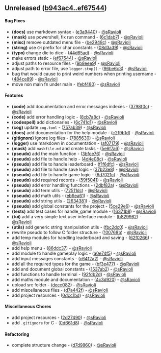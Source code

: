 ## Unreleased ([b943ac4..ef67544](https://github.com/sRavioli/goose-game/compare/b943ac4..ef67544))
#### Bug Fixes
- **(docs)** use markdown syntax - ([e3a9440](https://github.com/sRavioli/goose-game/commit/e3a94402642058e28761e5e603a28da1dc454751)) - [@sRavioli](https://github.com/sRavioli)
- **(mask)** use powershell, fix run command - ([6c1dab7](https://github.com/sRavioli/goose-game/commit/6c1dab7fa7024af051e718295a94f7fd56a103e8)) - [@sRavioli](https://github.com/sRavioli)
- **(misc)** remove outdated menu file - ([be2948c](https://github.com/sRavioli/goose-game/commit/be2948cda2d8eebea0d0bdc7673c4c0a16240899)) - [@sRavioli](https://github.com/sRavioli)
- **(string)** use `CH` prefix for char constants - ([08d3a39](https://github.com/sRavioli/goose-game/commit/08d3a399b1b660a72659016f24f1750f513d504b)) - [@sRavioli](https://github.com/sRavioli)
- **(typo)** change die to dice - ([44d65ad](https://github.com/sRavioli/goose-game/commit/44d65ad282e15fa55be61fbae04739a7d640fd38)) - [@sRavioli](https://github.com/sRavioli)
- make errors static - ([ef67544](https://github.com/sRavioli/goose-game/commit/ef675448bf251b8db46f30ea61d7838ca9bdf062)) - [@sRavioli](https://github.com/sRavioli)
- adjust paths to resource files - ([9b8eee9](https://github.com/sRavioli/goose-game/commit/9b8eee958ad8ec52a77e51166ab203e38636a2ac)) - [@sRavioli](https://github.com/sRavioli)
- adjust path to error file, use `logger.stop()` - ([96be6c3](https://github.com/sRavioli/goose-game/commit/96be6c3fff3f607705a4e761584c2e049bcbd6a7)) - [@sRavioli](https://github.com/sRavioli)
- bug that would cause to print weird numbers when printing username - ([484ce89](https://github.com/sRavioli/goose-game/commit/484ce897a99bfd2ab8f615cac5404ad2a6e53aae)) - [@sRavioli](https://github.com/sRavioli)
- move non main fn under main - ([febf480](https://github.com/sRavioli/goose-game/commit/febf480d6281a70aaedebc30d2b65f8fb16e6ebf)) - [@sRavioli](https://github.com/sRavioli)
#### Features
- **(code)** add documentation and error messages indexes - ([3798f0c](https://github.com/sRavioli/goose-game/commit/3798f0cb07a02f2d0cabb001c4f9b7a519a10a33)) - [@sRavioli](https://github.com/sRavioli)
- **(code)** add error handling logic - ([8cb7a8c](https://github.com/sRavioli/goose-game/commit/8cb7a8ccc8b016d51332577d1303a9ae37883411)) - [@sRavioli](https://github.com/sRavioli)
- **(codespell)** add dictionaries - ([6c741d1](https://github.com/sRavioli/goose-game/commit/6c741d12904506474765a02e8d6a4e48e5aebd2c)) - [@sRavioli](https://github.com/sRavioli)
- **(cog)** update `cog.toml` - ([757ab39](https://github.com/sRavioli/goose-game/commit/757ab39487ac480ad8a2153816c7a96765baa0fe)) - [@sRavioli](https://github.com/sRavioli)
- **(docs)** add documentation for the help module - ([c2f9b1d](https://github.com/sRavioli/goose-game/commit/c2f9b1d868e8cabf436a1f8ecf5976b2f3f0aeb8)) - [@sRavioli](https://github.com/sRavioli)
- **(gitignore)** ignore log files - ([7885630](https://github.com/sRavioli/goose-game/commit/7885630445e565182d85ad2854c0016ff62104ed)) - [@sRavioli](https://github.com/sRavioli)
- **(logger)** use markdown in documentation - ([af07179](https://github.com/sRavioli/goose-game/commit/af07179a9fc85b4f66c32671e5048aa928002653)) - [@sRavioli](https://github.com/sRavioli)
- **(mask)** add `maskfile.md` and create tasks - ([5e6f7a6](https://github.com/sRavioli/goose-game/commit/5e6f7a6327c25a7f60dc01975ea5f6b4bb749b52)) - [@sRavioli](https://github.com/sRavioli)
- **(pseudo)** add the main function - ([3bfce76](https://github.com/sRavioli/goose-game/commit/3bfce76994c504bd09f04ef5735fe01e3e3eeb14)) - [@sRavioli](https://github.com/sRavioli)
- **(pseudo)** add file to handle help - ([4d4e08c](https://github.com/sRavioli/goose-game/commit/4d4e08c38802bf28d261743e3cefb48a92ad80a0)) - [@sRavioli](https://github.com/sRavioli)
- **(pseudo)** add file to handle leaderboard - ([f1f6dfc](https://github.com/sRavioli/goose-game/commit/f1f6dfc03ce446416cd473589466578b01b68775)) - [@sRavioli](https://github.com/sRavioli)
- **(pseudo)** add file to handle save logic - ([37b23e8](https://github.com/sRavioli/goose-game/commit/37b23e830e19429e4884bb9fad3a84bec9899318)) - [@sRavioli](https://github.com/sRavioli)
- **(pseudo)** add file to handle game logic - ([6d7021c](https://github.com/sRavioli/goose-game/commit/6d7021cf5e378933160e778af5360b272abd6f56)) - [@sRavioli](https://github.com/sRavioli)
- **(pseudo)** add required records - ([59f5041](https://github.com/sRavioli/goose-game/commit/59f5041f7d5d2b8513f99ceebffcd7861cc46d00)) - [@sRavioli](https://github.com/sRavioli)
- **(pseudo)** add error handling functions - ([2dbf82a](https://github.com/sRavioli/goose-game/commit/2dbf82a4f17013a8cadae9db0d37f7b058a53ee9)) - [@sRavioli](https://github.com/sRavioli)
- **(pseudo)** add term utils - ([72511dc](https://github.com/sRavioli/goose-game/commit/72511dc8c98e1f6343fc2e4ba9b7db432d26e48c)) - [@sRavioli](https://github.com/sRavioli)
- **(pseudo)** add math utils - ([eb9ea61](https://github.com/sRavioli/goose-game/commit/eb9ea612135268c384e30d44ee68941dd479b2b2)) - [@sRavioli](https://github.com/sRavioli)
- **(pseudo)** add string utils - ([2634381](https://github.com/sRavioli/goose-game/commit/26343812cb62dac5766505ef2bc18943edcd6b9a)) - [@sRavioli](https://github.com/sRavioli)
- **(pseudo)** add global constants for the project - ([5ce29e6](https://github.com/sRavioli/goose-game/commit/5ce29e60b58b3d418775942a6801620c28c19549)) - [@sRavioli](https://github.com/sRavioli)
- **(tests)** add test cases for handle_game module - ([16371b8](https://github.com/sRavioli/goose-game/commit/16371b8426016eec09703862504a15cc053659f4)) - [@sRavioli](https://github.com/sRavioli)
- **(tui)** add a very simple text user inferface module - ([b829962](https://github.com/sRavioli/goose-game/commit/b829962a30631f120c68cf6c3fc51201ef3073e1)) - [@sRavioli](https://github.com/sRavioli)
- **(utils)** add generic string manipulation utils - ([fbc2dc0](https://github.com/sRavioli/goose-game/commit/fbc2dc00d7b1144cca8b06e50e4771bf0ceea780)) - [@sRavioli](https://github.com/sRavioli)
- rewrite pseudo to follow C folder structure - ([100768b](https://github.com/sRavioli/goose-game/commit/100768b3a5e5b91e21caa1c2b07269d55636a1a5)) - [@sRavioli](https://github.com/sRavioli)
- add temp modules for handling leaderboard and saving - ([62f0266](https://github.com/sRavioli/goose-game/commit/62f0266e8f0e13d59221ba5bf01f84518a497796)) - [@sRavioli](https://github.com/sRavioli)
- add help menu - ([86ddc37](https://github.com/sRavioli/goose-game/commit/86ddc37342f416297b0dea2ff94564be1680e370)) - [@sRavioli](https://github.com/sRavioli)
- add module to handle gameplay logic - ([a0e74f5](https://github.com/sRavioli/goose-game/commit/a0e74f5dda21275da72cc055539e7c5b48034e91)) - [@sRavioli](https://github.com/sRavioli)
- add input messages constants - ([c6412a2](https://github.com/sRavioli/goose-game/commit/c6412a24739c2fbcedae04f9a961ea22a4384399)) - [@sRavioli](https://github.com/sRavioli)
- add all the required types for the game - ([bf3e477](https://github.com/sRavioli/goose-game/commit/bf3e4772b571218165b555eb6fd5fa1abf91dff4)) - [@sRavioli](https://github.com/sRavioli)
- add and document global constants - ([1537ab2](https://github.com/sRavioli/goose-game/commit/1537ab2ad6805a7b08a11924f20ba8dc79258999)) - [@sRavioli](https://github.com/sRavioli)
- add functions to handle terminal - ([92fdb2d](https://github.com/sRavioli/goose-game/commit/92fdb2da286c1c4489ebe9ff8bb5de61b85b4692)) - [@sRavioli](https://github.com/sRavioli)
- add maths module and documentation - ([4c3d920](https://github.com/sRavioli/goose-game/commit/4c3d920d56fb0efb9d735a3dcbcb08c48d1a7563)) - [@sRavioli](https://github.com/sRavioli)
- upload src folder - ([decc082](https://github.com/sRavioli/goose-game/commit/decc0828461aa8be640a1f1c02b4a29613761970)) - [@sRavioli](https://github.com/sRavioli)
- add miscellaneous files - ([d7a442f](https://github.com/sRavioli/goose-game/commit/d7a442f85f8b6761caae7d9f6032c742234ef144)) - [@sRavioli](https://github.com/sRavioli)
- add project resources - ([0dcc1bd](https://github.com/sRavioli/goose-game/commit/0dcc1bd1e84711ce1ca267b9651757dc1f8c098c)) - [@sRavioli](https://github.com/sRavioli)
#### Miscellaneous Chores
- add project resources - ([2d27490](https://github.com/sRavioli/goose-game/commit/2d274900ff6ff617d7878ec40a24f440301da980)) - [@sRavioli](https://github.com/sRavioli)
- add `.gitignore` for C - ([0d661d8](https://github.com/sRavioli/goose-game/commit/0d661d82bba233e0568aa6be8ad88d49198527cb)) - [@sRavioli](https://github.com/sRavioli)
#### Refactoring
- complete structure change - ([d7d9860](https://github.com/sRavioli/goose-game/commit/d7d9860a1eb3f807350d2a650c30c686ea9a5290)) - [@sRavioli](https://github.com/sRavioli)



